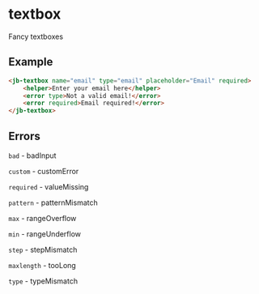 # textbox

Fancy textboxes

## Example

```html
<jb-textbox name="email" type="email" placeholder="Email" required>
    <helper>Enter your email here</helper>
    <error type>Not a valid email!</error>
    <error required>Email required!</error>
</jb-textbox>
```

## Errors

`bad` - badInput

`custom` - customError

`required` - valueMissing

`pattern` - patternMismatch

`max` - rangeOverflow

`min` - rangeUnderflow

`step` - stepMismatch

`maxlength` - tooLong

`type` - typeMismatch
